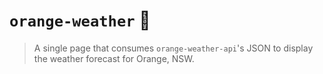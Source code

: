 # `orange-weather` :tangerine:

> A single page that consumes `orange-weather-api`'s JSON to display the weather forecast for Orange, NSW.
